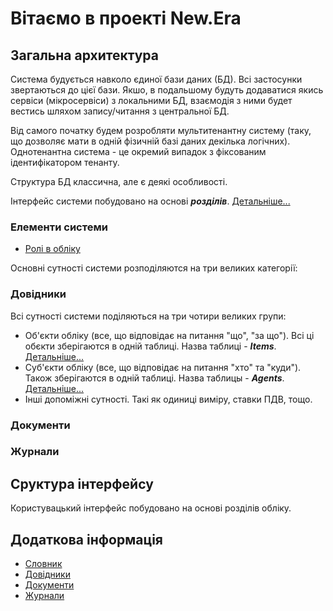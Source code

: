 # Вітаємо в проекті New.Era

## Загальна архитектура

Система будується навколо єдиної бази даних (БД). Всі застосунки звертаються 
до цієї бази. Якшо, в подальшому будуть додаватися якись сервіси (мікросервіси) 
з локальними БД, взаємодія з ними будет вестись шляхом запису/читання з центральної БД.

Від самого початку будем розробляти мультитенантну систему (таку, що дозволяє мати в одній 
фізичній базі даних декілька логічних). Однотенантна система - це окремий випадок 
з фіксованим ідентифікатором тенанту.

Структура БД классична, але є деякі особливості.

Інтерфейс системи побудовано на основі ***розділів***. [Детальніше...](ui.md)


### Елементи системи
* [Ролі в обліку](common/itemrole.md)

Основні сутності системи розподіляются на три великих категорії:

### Довідники

Всі сутності системи поділяються на три чотири великих групи:
* Об'єкти обліку (все, що відповідає на питання "що", "за що"). Всі ці обєкти зберігаются в 
одній таблиці. Назва таблиці - ***Items***.  [Детальніше...](Catalog/items.md)
* Суб'єкти обліку (все, що відповідає на питання "хто" та "куди"). Також зберігаются в 
одній таблиці. Назва таблицы - ***Agents***. [Детальніше...](Catalog/agents.md)
* Інші допоміжні сутності. Такі як одиниці виміру, ставки ПДВ, тощо.

### Документи

### Журнали

## Сруктура інтерфейсу
Користувацький інтерфейс побудовано на основі розділів обліку.

## Додаткова інформація

* [Словник](vocabulary.md)
* [Довідники](Catalog/index.md)
* [Документи](Document/index.md)
* [Журнали](Journal/index.md)

